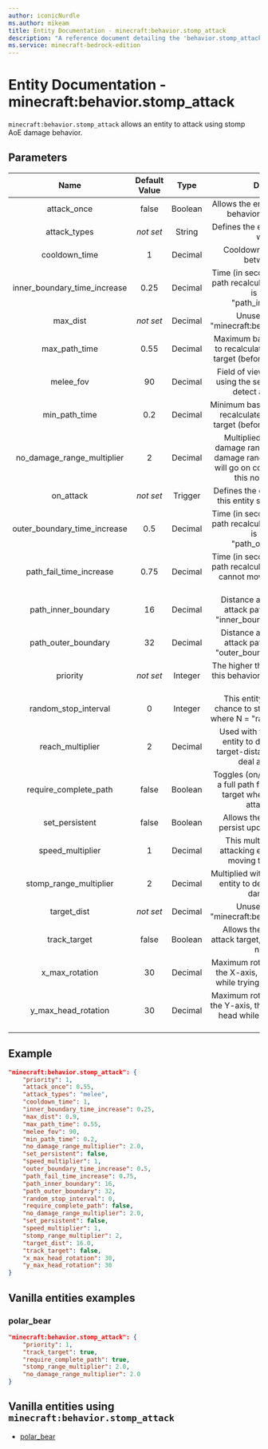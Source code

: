 ```yaml
---
author: iconicNurdle
ms.author: mikeam
title: Entity Documentation - minecraft:behavior.stomp_attack
description: "A reference document detailing the 'behavior.stomp_attack' entity goal"
ms.service: minecraft-bedrock-edition
---
```


# Entity Documentation - minecraft:behavior.stomp_attack

`minecraft:behavior.stomp_attack` allows an entity to attack using stomp AoE damage behavior.

## Parameters

| Name| Default Value| Type| Description |
|:-----------:|:-----------:|:-----------:|:-----------:|
| attack_once| false| Boolean| Allows the entity to use this attack behavior, only once EVER. |
| attack_types|*not set*| String| Defines the entity types this entity will attack. |
| cooldown_time| 1| Decimal| Cooldown time (in seconds) between attacks. |
| inner_boundary_time_increase| 0.25| Decimal| Time (in seconds) to add to attack path recalculation when the target is beyond the "path_inner_boundary". |
| max_dist|*not set*| Decimal| Unused. No effect on "minecraft:behavior.melee_attack". |
| max_path_time| 0.55| Decimal| Maximum base time (in seconds) to recalculate new attack path to target (before increases applied). |
| melee_fov| 90| Decimal| Field of view (in degrees) when using the sensing component to detect an attack target. |
| min_path_time| 0.2| Decimal| Minimum base time (in seconds) to recalculate new attack path to target (before increases applied). |
| no_damage_range_multiplier| 2| Decimal| Multiplied with the final AoE damage range to determine a no damage range. The stomp attack will go on cooldown if target is in this no damage range. |
| on_attack|*not set*| Trigger| Defines the event to trigger when this entity successfully attacks. |
| outer_boundary_time_increase| 0.5| Decimal| Time (in seconds) to add to attack path recalculation when the target is beyond the "path_outer_boundary". |
| path_fail_time_increase| 0.75| Decimal| Time (in seconds) to add to attack path recalculation when this entity cannot move along the current path. |
| path_inner_boundary| 16| Decimal| Distance at which to increase attack path recalculation by "inner_boundary_tick_increase". |
| path_outer_boundary| 32| Decimal| Distance at which to increase attack path recalculation by "outer_boundary_tick_increase". |
| priority|*not set*|Integer|The higher the priority, the sooner this behavior will be executed as a goal.|
| random_stop_interval| 0| Integer| This entity will have a 1 in N chance to stop its current attack, where N = "random_stop_interval". |
| reach_multiplier| 2| Decimal| Used with the base size of the entity to determine minimum target-distance before trying to deal attack damage. |
| require_complete_path| false| Boolean| Toggles (on/off) the need to have a full path from the entity to the target when using this melee attack behavior. |
| set_persistent| false| Boolean| Allows the entity to be set to persist upon targeting a player |
| speed_multiplier| 1| Decimal| This multiplier modifies the attacking entity's speed when moving toward the target. |
| stomp_range_multiplier| 2| Decimal| Multiplied with the base size of the entity to determine stomp AoE damage range. |
| target_dist|*not set*| Decimal| Unused. No effect on "minecraft:behavior.melee_attack". |
| track_target| false| Boolean| Allows the entity to track the attack target, even if the entity has no sensing. |
| x_max_rotation| 30| Decimal| Maximum rotation (in degrees), on the X-axis, this entity can rotate while trying to look at the target. |
| y_max_head_rotation| 30| Decimal| Maximum rotation (in degrees), on the Y-axis, this entity can rotate its head while trying to look at the target. |

## Example

```json
"minecraft:behavior.stomp_attack": {
    "priority": 1,
    "attack_once": 0.55,
    "attack_types": "melee",
    "cooldown_time": 1,
    "inner_boundary_time_increase": 0.25,
    "max_dist": 0.9,
    "max_path_time": 0.55,
    "melee_fov": 90,
    "min_path_time": 0.2,
    "no_damage_range_multiplier": 2.0,
    "set_persistent": false,
    "speed_multiplier": 1,
    "outer_boundary_time_increase": 0.5,
    "path_fail_time_increase": 0.75,
    "path_inner_boundary": 16,
    "path_outer_boundary": 32,
    "random_stop_interval": 0,
    "require_complete_path": false,
    "no_damage_range_multiplier": 2.0,
    "set_persistent": false,
    "speed_multiplier": 1,
    "stomp_range_multiplier": 2,
    "target_dist": 16.0,
    "track_target": false,
    "x_max_head_rotation": 30,
    "y_max_head_rotation": 30
}
```

## Vanilla entities examples

### polar_bear

```json
"minecraft:behavior.stomp_attack": {
    "priority": 1,
    "track_target": true,
    "require_complete_path": true,
    "stomp_range_multiplier": 2.0,
    "no_damage_range_multiplier": 2.0
}
```

## Vanilla entities using `minecraft:behavior.stomp_attack`

- [polar_bear](../../../../Source/VanillaBehaviorPack_Snippets/entities/polar_bear.md)
